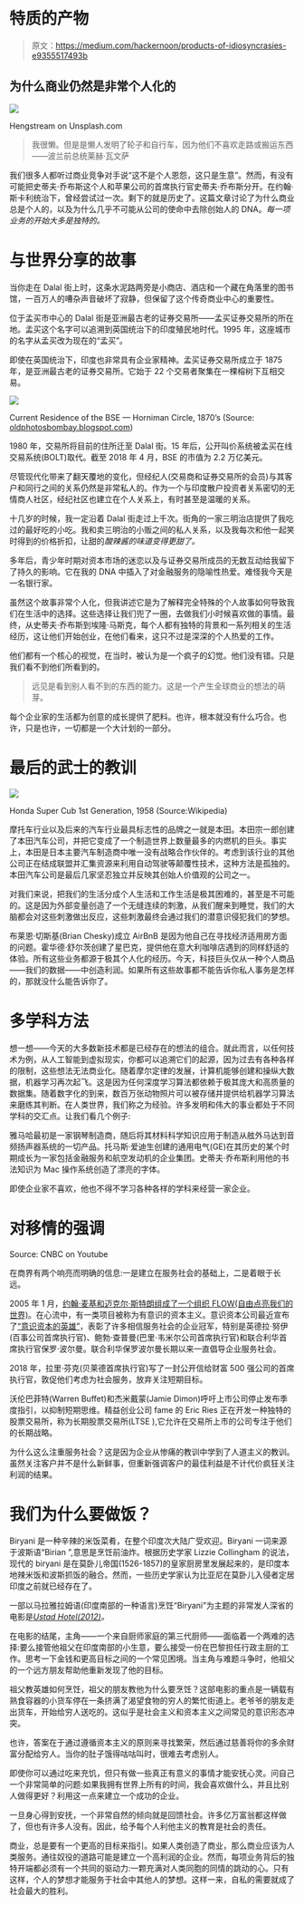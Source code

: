 # 特质的产物

> 原文：<https://medium.com/hackernoon/products-of-idiosyncrasies-e9355517493b>

## 为什么商业仍然是非常个人化的

![](img/3c84f5154cc241a4e929e027179f54de.png)

Hengstream on Unsplash.com

> 我很懒。但是是懒人发明了轮子和自行车，因为他们不喜欢走路或搬运东西——波兰前总统莱赫·瓦文萨

我们很多人都听过商业竞争对手说“这不是个人恩怨，这只是生意”。然而，有没有可能把史蒂夫·乔布斯这个人和苹果公司的首席执行官史蒂夫·乔布斯分开。在约翰·斯卡利统治下，曾经尝试过一次。剩下的就是历史了。这篇文章讨论了为什么商业总是个人的，以及为什么几乎不可能从公司的使命中去除创始人的 DNA。*每一项业务的开始大多是独特的。*

# 与世界分享的故事

当你走在 Dalal 街上时，这条水泥路两旁是小商店、酒店和一个藏在角落里的图书馆，一百万人的嘈杂声音破坏了寂静，但保留了这个传奇商业中心的重要性。

位于孟买市中心的 Dalal 街是亚洲最古老的证券交易所——孟买证券交易所的所在地。孟买这个名字可以追溯到英国统治下的印度殖民地时代。1995 年，这座城市的名字从孟买改为现在的“孟买”。

即使在英国统治下，印度也非常具有企业家精神。孟买证券交易所成立于 1875 年，是亚洲最古老的证券交易所。它始于 22 个交易者聚集在一棵榕树下互相交易。

![](img/38d946a10b221d7f6ae19f93b7e5ff7f.png)

Current Residence of the BSE — Horniman Circle, 1870’s (Source: [oldphotosbombay.blogspot.com](http://oldphotosbombay.blogspot.com/))

1980 年，交易所将目前的住所迁至 Dalal 街。15 年后，公开叫价系统被孟买在线交易系统(BOLT)取代。截至 2018 年 4 月，BSE 的市值为 2.2 万亿美元。

尽管现代化带来了翻天覆地的变化，但经纪人(交易商和证券交易所的会员)与其客户和同行之间的关系仍然是非常私人的。作为一个与印度散户投资者关系密切的无情商人社区，经纪社区也建立在个人关系上，有时甚至是温暖的关系。

十几岁的时候，我一定沿着 Dalal 街走过上千次。街角的一家三明治店提供了我吃过的最好吃的小吃。我和卖三明治的小贩之间的私人关系，以及我每次和他一起笑时得到的价格折扣，让甜的*酸辣酱的味道变得更甜了。*

多年后，青少年时期对资本市场的迷恋以及与证券交易所成员的无数互动给我留下了持久的影响。它在我的 DNA 中插入了对金融服务的隐喻性热爱。难怪我今天是一名银行家。

虽然这个故事非常个人化，但我讲述它是为了解释完全特殊的个人故事如何导致我们在生活中的选择。这些选择让我们兜了一圈，去做我们小时候喜欢做的事情。最终，从史蒂夫·乔布斯到埃隆·马斯克，每个人都有独特的背景和一系列相关的生活经历，这让他们开始创业，在他们看来，这只不过是深深的个人热爱的工作。

他们都有一个核心的视觉，在当时，被认为是一个疯子的幻觉。他们没有错。只是我们看不到他们所看到的。

> 远见是看到别人看不到的东西的能力。这是一个产生全球商业的想法的萌芽。

每个企业家的生活都为创意的成长提供了肥料。也许，根本就没有什么巧合。也许，只是也许，一切都是一个大计划的一部分。

# 最后的武士的教训

![](img/dcae97aa5139826123e7f0060e31fa3a.png)

Honda Super Cub 1st Generation, 1958 (Source:Wikipedia)

摩托车行业以及后来的汽车行业最具标志性的品牌之一就是本田。本田宗一郎创建了本田汽车公司，并把它变成了一个制造世界上数量最多的内燃机的巨头。事实上，本田是日本主要汽车制造商中唯一没有战略合作伙伴的。考虑到该行业的其他公司正在结成联盟并汇集资源来利用自动驾驶等颠覆性技术，这种方法是孤独的。本田汽车公司是最后几家坚忍独立并反映其创始人价值观的公司之一。

对我们来说，把我们的生活分成个人生活和工作生活是极其困难的，甚至是不可能的。这是因为外部变量创造了一个无缝连续的刺激，从我们醒来到睡觉，我们的大脑都会对这些刺激做出反应，这些刺激最终会通过我们的潜意识侵犯我们的梦想。

布莱恩·切斯基(Brian Chesky)成立 AirBnB 是因为他自己在寻找经济适用房方面的问题。霍华德·舒尔茨创建了星巴克，提供他在意大利咖啡店遇到的同样舒适的体验。所有这些业务都源于极其个人化的经历。今天，科技巨头仅从一种个人商品——我们的数据——中创造利润。如果所有这些故事都不能告诉你私人事务是怎样的，那就没什么能告诉你了。

# 多学科方法

想一想——今天的大多数新技术都是已经存在的想法的组合。就此而言，以任何技术为例，从人工智能到虚拟现实，你都可以追溯它们的起源，因为过去有各种各样的限制，这些想法无法商业化。随着摩尔定律的发展，计算机能够创建和操纵大数据，机器学习再次起飞。这是因为任何深度学习算法都依赖于极其庞大和高质量的数据集。随着数字化的到来，数百万张动物照片可以被存储并提供给机器学习算法来磨练其判断。在人类世界，我们称之为经验。许多发明和伟大的事业都处于不同学科的交汇点。让我们看几个例子:

雅马哈最初是一家钢琴制造商，随后将其材料科学知识应用于制造从舷外马达到音频扬声器系统的一切产品。托马斯·爱迪生创建的通用电气(GE)在其历史的某个时期成长为一家包括金融服务和航空发动机的企业集团。史蒂夫·乔布斯利用他的书法知识为 Mac 操作系统创造了漂亮的字体。

即使企业家不喜欢，他也不得不学习各种各样的学科来经营一家企业。

# 对移情的强调

Source: CNBC on Youtube

在商界有两个响亮而明确的信息:一是建立在服务社会的基础上，二是着眼于长远。

2005 年 1 月，[约翰·麦基和迈克尔·斯特朗组成了一个组织 FLOW(自由点亮我们的世界)](https://www.consciouscapitalism.org/about/history)。在心流中，有一类项目被称为有意识的资本主义。意识资本公司最近宣布了[“意识资本的英雄”](https://www.consciouscapitalism.org/heroes)，表彰了许多相信服务社会的企业冠军，特别是英德拉·努伊(百事公司首席执行官)、鲍勃·查普曼(巴里·韦米尔公司首席执行官)和联合利华首席执行官保罗·波尔曼。联合利华保罗波尔曼长期以来一直倡导企业服务社会。

2018 年，拉里·芬克(贝莱德首席执行官)写了一封公开信给财富 500 强公司的首席执行官，敦促他们考虑为社会服务，放弃关注短期目标。

沃伦巴菲特(Warren Buffet)和杰米戴蒙(Jamie Dimon)呼吁上市公司停止发布季度指引，以抑制短期思维。精益创业公司 fame 的 Eric Ries 正在开发一种独特的股票交易所，称为长期股票交易所(LTSE ),它允许在交易所上市的公司专注于他们的长期战略。

为什么这么注重服务社会？这是因为企业从惨痛的教训中学到了人道主义的教训。虽然关注客户并不是什么新鲜事，但重新强调客户的最佳利益是不计代价疯狂关注利润的结果。

# 我们为什么要做饭？

Biryani 是一种辛辣的米饭菜肴，在整个印度次大陆广受欢迎。Biryani 一词来源于波斯语“Birian ”,意思是烹饪前油炸。根据历史学家 Lizzie Collingham 的说法，现代的 biryani 是在莫卧儿帝国(1526-1857)的皇家厨房里发展起来的，是印度本地辣米饭和波斯抓饭的融合。然而，一些历史学家认为比亚尼在莫卧儿入侵者定居印度之前就已经存在了。

一部以马拉雅拉姆语(印度南部的一种语言)烹饪“Biryani”为主题的非常发人深省的电影是[*Ustad Hotel(2012)*](https://en.wikipedia.org/wiki/Ustad_Hotel)*。*

在电影的结尾，主角——一个来自厨师家庭的第三代厨师——面临着一个两难的选择:要么接管他祖父在印度南部的小生意，要么接受一份在巴黎担任行政主厨的工作。思考一下金钱和更高目标之间的一个常见困境。当主角与难题斗争时，他祖父的一个远方朋友帮助他重新发现了他的目标。

祖父教英雄如何烹饪，祖父的朋友教他为什么要烹饪？这部电影的重点是一辆载有熟食容器的小货车停在一条挤满了渴望食物的穷人的繁忙街道上。老爷爷的朋友走出货车，开始给穷人送吃的。这似乎是社会主义和资本主义之间常见的意识形态冲突。

也许，答案在于通过遵循资本主义的原则来寻找繁荣，然后通过慈善将你的多余财富分配给穷人。当你的肚子饿得咕咕叫时，很难去考虑别人。

即使你可以通过吃来充饥，但只有做一些真正有意义的事情才能安抚心灵。问自己一个非常简单的问题:如果我拥有世界上所有的时间，我会喜欢做什么，并且比别人做得更好？利用这一点来建立一个成功的企业。

一旦身心得到安抚，一个非常自然的倾向就是回馈社会。许多亿万富翁都这样做了，但也有许多人没有。因此，给予每个人利他主义的教育是社会的责任。

商业，总是要有一个更高的目标来指引。如果人类创造了商业，那么商业应该为人类服务。通往奴役的道路可能是建立一个高利润的企业。然而，每项业务背后的独特开端都必须有一个共同的驱动力:一颗充满对人类同胞的同情的跳动的心。只有这样，个人的梦想才能服务于社会中其他人的梦想。这样一来，自私的需要就成了社会最大的胜利。